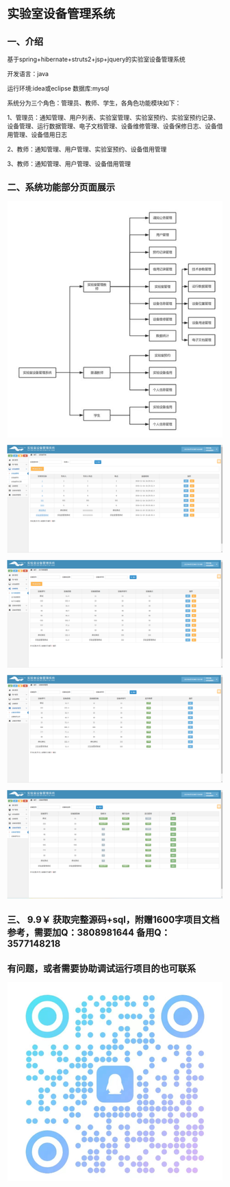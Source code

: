 # 实验室设备管理系统

## 一、介绍

基于spring+hibernate+struts2+jsp+jquery的实验室设备管理系统

开发语言：java

运行环境:idea或eclipse 数据库:mysql

系统分为三个角色：管理员、教师、学生，各角色功能模块如下：

1、管理员：通知管理、用户列表、实验室管理、实验室预约、实验室预约记录、设备管理、运行数据管理、电子文档管理、设备维修管理、设备保修日志、设备借用管理、设备借用日志

2、教师：通知管理、用户管理、实验室预约、设备借用管理

3、教师：通知管理、用户管理、设备借用管理

## 二、系统功能部分页面展示

![img.png](imgs/img.png)

![img_2.png](imgs/img_2.png)

![img_3.png](imgs/img_3.png)

![img_4.png](imgs/img_4.png)

![img_5.png](imgs/img_5.png)

## 三、 9.9￥ 获取完整源码+sql，附赠1600字项目文档参考，需要加Q：3808981644 备用Q：3577148218
## 有问题，或者需要协助调试运行项目的也可联系
![img_1.png](imgs/img_1.png)
